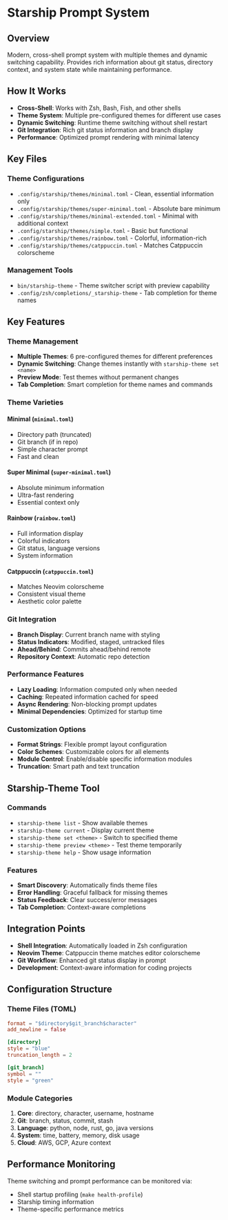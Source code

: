 # Starship Prompt System

## Overview
Modern, cross-shell prompt system with multiple themes and dynamic switching capability. Provides rich information about git status, directory context, and system state while maintaining performance.

## How It Works
- **Cross-Shell**: Works with Zsh, Bash, Fish, and other shells
- **Theme System**: Multiple pre-configured themes for different use cases
- **Dynamic Switching**: Runtime theme switching without shell restart
- **Git Integration**: Rich git status information and branch display
- **Performance**: Optimized prompt rendering with minimal latency

## Key Files

### Theme Configurations
- `.config/starship/themes/minimal.toml` - Clean, essential information only
- `.config/starship/themes/super-minimal.toml` - Absolute bare minimum
- `.config/starship/themes/minimal-extended.toml` - Minimal with additional context
- `.config/starship/themes/simple.toml` - Basic but functional
- `.config/starship/themes/rainbow.toml` - Colorful, information-rich
- `.config/starship/themes/catppuccin.toml` - Matches Catppuccin colorscheme

### Management Tools
- `bin/starship-theme` - Theme switcher script with preview capability
- `.config/zsh/completions/_starship-theme` - Tab completion for theme names

## Key Features

### Theme Management
- **Multiple Themes**: 6 pre-configured themes for different preferences
- **Dynamic Switching**: Change themes instantly with `starship-theme set <name>`
- **Preview Mode**: Test themes without permanent changes
- **Tab Completion**: Smart completion for theme names and commands

### Theme Varieties

#### Minimal (`minimal.toml`)
- Directory path (truncated)
- Git branch (if in repo)
- Simple character prompt
- Fast and clean

#### Super Minimal (`super-minimal.toml`)
- Absolute minimum information
- Ultra-fast rendering
- Essential context only

#### Rainbow (`rainbow.toml`)
- Full information display
- Colorful indicators
- Git status, language versions
- System information

#### Catppuccin (`catppuccin.toml`)
- Matches Neovim colorscheme
- Consistent visual theme
- Aesthetic color palette

### Git Integration
- **Branch Display**: Current branch name with styling
- **Status Indicators**: Modified, staged, untracked files
- **Ahead/Behind**: Commits ahead/behind remote
- **Repository Context**: Automatic repo detection

### Performance Features
- **Lazy Loading**: Information computed only when needed
- **Caching**: Repeated information cached for speed
- **Async Rendering**: Non-blocking prompt updates
- **Minimal Dependencies**: Optimized for startup time

### Customization Options
- **Format Strings**: Flexible prompt layout configuration
- **Color Schemes**: Customizable colors for all elements
- **Module Control**: Enable/disable specific information modules
- **Truncation**: Smart path and text truncation

## Starship-Theme Tool

### Commands
- `starship-theme list` - Show available themes
- `starship-theme current` - Display current theme
- `starship-theme set <theme>` - Switch to specified theme
- `starship-theme preview <theme>` - Test theme temporarily
- `starship-theme help` - Show usage information

### Features
- **Smart Discovery**: Automatically finds theme files
- **Error Handling**: Graceful fallback for missing themes
- **Status Feedback**: Clear success/error messages
- **Tab Completion**: Context-aware completions

## Integration Points
- **Shell Integration**: Automatically loaded in Zsh configuration
- **Neovim Theme**: Catppuccin theme matches editor colorscheme
- **Git Workflow**: Enhanced git status display in prompt
- **Development**: Context-aware information for coding projects

## Configuration Structure

### Theme Files (TOML)
```toml
format = "$directory$git_branch$character"
add_newline = false

[directory]
style = "blue"
truncation_length = 2

[git_branch]
symbol = ""
style = "green"
```

### Module Categories
1. **Core**: directory, character, username, hostname
2. **Git**: branch, status, commit, stash
3. **Language**: python, node, rust, go, java versions
4. **System**: time, battery, memory, disk usage
5. **Cloud**: AWS, GCP, Azure context

## Performance Monitoring
Theme switching and prompt performance can be monitored via:
- Shell startup profiling (`make health-profile`)
- Starship timing information
- Theme-specific performance metrics